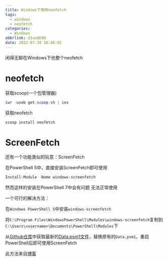 ```yaml
---
title: Windows下使用neofetch
tags:
  - windows
  - neofetch
categories:
  - Windows
abbrlink: d1aa9b96
date: 2022-07-30 16:46:02
---
```


闲得无聊在Windows下也整个neofetch

<!-- more -->

# neofetch

获取scoop(一个包管理器)

```powershell
iwr -useb get.scoop.sh | iex
```

获取neofetch

```powershell
scoop install neofetch
```

# ScreenFetch

还有一个功能类似的玩意：ScreenFetch

在PowerShell 5中，直接安装ScreenFetch即可使用

```powershell
Install-Module -Name windows-screenfetch
```

然而这样的安装在PowerShell 7中会有问题 无法正常使用

一个可行的解决方法：

在```Windows PowerShell 5```中安装```windows-screenfetch```

将```C:\Program Files\WindowsPowerShell\Modules\windows-screenfetch```复制到```C:\Users\<username>\Documents\PowerShell\Modules```下

从[Github仓库](https://github.com/JulianChow94/Windows-screenFetch)中获取最新的[Data.psm1文件](Data.psm1)，替换原有的```Data.psm1```，重启PowerShell后即可使用ScreenFetch



此方法来自[博客](https://blog.csdn.net/yihuajack/article/details/106234124)